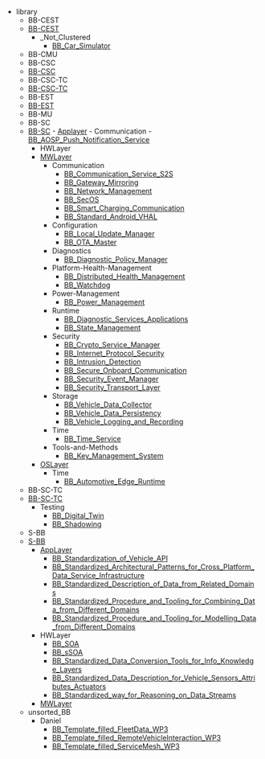 - library
    - BB-CEST
    - [BB-CEST](/library/BB-CEST/BB-CEST.md)
        - _Not_Clustered
            - [BB_Car_Simulator](/library/BB-CEST/_Not_Clustered/BB_Car_Simulator.md)
    - BB-CMU
    - BB-CSC
    - [BB-CSC](/library/BB-CSC/BB-CSC.md)
    - BB-CSC-TC
    - [BB-CSC-TC](/library/BB-CSC-TC/BB-CSC-TC.md)
    - BB-EST
    - [BB-EST](/library/BB-EST/BB-EST.md)
    - BB-MU
    - BB-SC
    - [BB-SC](/library/BB-SC/BB-SC.md)
            - [Applayer](/library/BB-SC/AppLayer/Applayer.md)
            - Communication
                - [BB_AOSP_Push_Notification_Service](/library/BB-SC/AppLayer/Communication/BB_AOSP_Push_Notification_Service.md)
        - HWLayer
        - [MWLayer](/library/BB-SC/MWLayer/MWLayer.md)
            - Communication
                - [BB_Communication_Service_S2S](/library/BB-SC/MWLayer/Communication/BB_Communication_Service_S2S.md)
                - [BB_Gateway_Mirroring](/library/BB-SC/MWLayer/Communication/BB_Gateway_Mirroring.md)
                - [BB_Network_Management](/library/BB-SC/MWLayer/Communication/BB_Network_Management.md)
                - [BB_SecOS](/library/BB-SC/MWLayer/Communication/BB_SecOS.md)
                - [BB_Smart_Charging_Communication](/library/BB-SC/MWLayer/Communication/BB_Smart_Charging_Communication.md)
                - [BB_Standard_Android_VHAL](/library/BB-SC/MWLayer/Communication/BB_Standard_Android_VHAL.md)
            - Configuration
                - [BB_Local_Update_Manager](/library/BB-SC/MWLayer/Configuration/BB_Local_Update_Manager.md)
                - [BB_OTA_Master](/library/BB-SC/MWLayer/Configuration/BB_OTA_Master.md)
            - Diagnostics
                - [BB_Diagnostic_Policy_Manager](/library/BB-SC/MWLayer/Diagnostics/BB_Diagnostic_Policy_Manager.md)
            - Platform-Health-Management
                - [BB_Distributed_Health_Management](/library/BB-SC/MWLayer/Platform-Health-Management/BB_Distributed_Health_Management.md)
                - [BB_Watchdog](/library/BB-SC/MWLayer/Platform-Health-Management/BB_Watchdog.md)
            - Power-Management
                - [BB_Power_Management](/library/BB-SC/MWLayer/Power-Management/BB_Power_Management.md)
            - Runtime
                - [BB_Diagnostic_Services_Applications](/library/BB-SC/MWLayer/Runtime/BB_Diagnostic_Services_Applications.md)
                - [BB_State_Management](/library/BB-SC/MWLayer/Runtime/BB_State_Management.md)
            - Security
                - [BB_Crypto_Service_Manager](/library/BB-SC/MWLayer/Security/BB_Crypto_Service_Manager.md)
                - [BB_Internet_Protocol_Security](/library/BB-SC/MWLayer/Security/BB_Internet_Protocol_Security.md)
                - [BB_Intrusion_Detection](/library/BB-SC/MWLayer/Security/BB_Intrusion_Detection.md)
                - [BB_Secure_Onboard_Communication](/library/BB-SC/MWLayer/Security/BB_Secure_Onboard_Communication.md)
                - [BB_Security_Event_Manager](/library/BB-SC/MWLayer/Security/BB_Security_Event_Manager.md)
                - [BB_Security_Transport_Layer](/library/BB-SC/MWLayer/Security/BB_Security_Transport_Layer.md)
            - Storage
                - [BB_Vehicle_Data_Collector](/library/BB-SC/MWLayer/Storage/BB_Vehicle_Data_Collector.md)
                - [BB_Vehicle_Data_Persistency](/library/BB-SC/MWLayer/Storage/BB_Vehicle_Data_Persistency.md)
                - [BB_Vehicle_Logging_and_Recording](/library/BB-SC/MWLayer/Storage/BB_Vehicle_Logging_and_Recording.md)
            - Time
                - [BB_Time_Service](/library/BB-SC/MWLayer/Time/BB_Time_Service.md)
            - Tools-and-Methods
                - [BB_Key_Management_System](/library/BB-SC/MWLayer/Tools-and-Methods/BB_Key_Management_System.md)
        - [OSLayer](/library/BB-SC/OSLayer/OSLayer.md)
            - Time
                - [BB_Automotive_Edge_Runtime](/library/BB-SC/OSLayer/Time/BB_Automotive_Edge_Runtime.md)
    - BB-SC-TC
    - [BB-SC-TC](/library/BB-SC-TC/BB-SC-TC.md)
        - Testing
            - [BB_Digital_Twin](/library/BB-SC-TC/Testing/BB_Digital_Twin.md)
            - [BB_Shadowing](/library/BB-SC-TC/Testing/BB_Shadowing.md)
    - S-BB
    - [S-BB](/library/S-BB/S-BB.md)
        - [AppLayer](/library/S-BB/AppLayer/AppLayer.md)
            - [BB_Standardization_of_Vehicle_API](/library/S-BB/AppLayer/BB_Standardization_of_Vehicle_API.md)
            - [BB_Standardized_Architectural_Patterns_for_Cross_Platform_Data_Service_Infrastructure](/library/S-BB/AppLayer/BB_Standardized_Architectural_Patterns_for_Cross_Platform_Data_Service_Infrastructure.md)
            - [BB_Standardized_Description_of_Data_from_Related_Domains](/library/S-BB/AppLayer/BB_Standardized_Description_of_Data_from_Related_Domains.md)
            - [BB_Standardized_Procedure_and_Tooling_for_Combining_Data_from_Different_Domains](/library/S-BB/AppLayer/BB_Standardized_Procedure_and_Tooling_for_Combining_Data_from_Different_Domains.md)
            - [BB_Standardized_Procedure_and_Tooling_for_Modelling_Data_from_Different_Domains](/library/S-BB/AppLayer/BB_Standardized_Procedure_and_Tooling_for_Modelling_Data_from_Different_Domains.md)
        - HWLayer
            - [BB_SOA](/library/S-BB/MWLayer/BB_SOA.md)
            - [BB_sSOA](/library/S-BB/MWLayer/BB_sSOA.md)
            - [BB_Standardized_Data_Conversion_Tools_for_Info_Knowledge_Layers](/library/S-BB/MWLayer/BB_Standardized_Data_Conversion_Tools_for_Info_Knowledge_Layers.md)
            - [BB_Standardized_Data_Description_for_Vehicle_Sensors_Attributes_Actuators](/library/S-BB/MWLayer/BB_Standardized_Data_Description_for_Vehicle_Sensors_Attributes_Actuators.md)
            - [BB_Standardized_way_for_Reasoning_on_Data_Streams](/library/S-BB/MWLayer/BB_Standardized_way_for_Reasoning_on_Data_Streams.md)
        - [MWLayer](/library/S-BB/MWLayer/MWLayer.md)
    - unsorted_BB
        - Daniel
            - [BB_Template_filled_FleetData_WP3](/library/unsorted_BB/Daniel/BB_Template_filled_FleetData_WP3.md)
            - [BB_Template_filled_RemoteVehicleInteraction_WP3](/library/unsorted_BB/Daniel/BB_Template_filled_RemoteVehicleInteraction_WP3.md)
            - [BB_Template_filled_ServiceMesh_WP3](/library/unsorted_BB/Daniel/BB_Template_filled_ServiceMesh_WP3.md)
